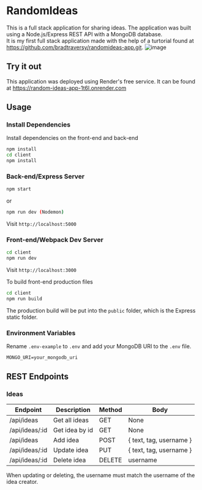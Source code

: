 # RandomIdeas
This is a full stack application for sharing ideas. The application was built using a Node.js/Express REST API with a MongoDB database.  
It is my first full stack application made with the help of a turtorial found at https://github.com/bradtraversy/randomideas-app.git.
![image](https://user-images.githubusercontent.com/54869764/232514137-f5bd9618-4810-40b1-b256-9a90f876aea7.png)

## Try it out
This application was deployed using Render's free service. It can be found at https://random-ideas-app-1t6l.onrender.com
## Usage

### Install Dependencies

Install dependencies on the front-end and back-end

```bash
npm install
cd client
npm install
```

### Back-end/Express Server

```bash
npm start
```

or

```bash
npm run dev (Nodemon)
```

Visit `http://localhost:5000`

### Front-end/Webpack Dev Server

```bash
cd client
npm run dev
```

Visit `http://localhost:3000`

To build front-end production files

```bash
cd client
npm run build
```

The production build will be put into the `public` folder, which is the Express static folder.

### Environment Variables

Rename `.env-example` to `.env` and add your MongoDB URI to the `.env` file.

```
MONGO_URI=your_mongodb_uri
```

## REST Endpoints

### Ideas

| Endpoint       | Description    | Method | Body                    |
| -------------- | -------------- | ------ | ----------------------- |
| /api/ideas     | Get all ideas  | GET    | None                    |
| /api/ideas/:id | Get idea by id | GET    | None                    |
| /api/ideas     | Add idea       | POST   | { text, tag, username } |
| /api/ideas/:id | Update idea    | PUT    | { text, tag, username } |
| /api/ideas/:id | Delete idea    | DELETE | username                |

When updating or deleting, the username must match the username of the idea creator.


